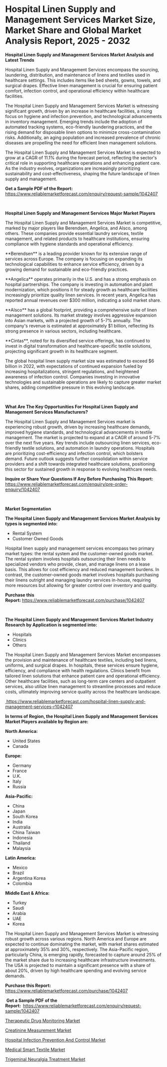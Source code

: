 <p><h1>Hospital Linen Supply and Management Services Market Size, Market Share and Global Market Analysis Report, 2025 - 2032</h1></p><p><strong>Hospital Linen Supply and Management Services Market Analysis and Latest Trends</strong></p>
<p><p>Hospital Linen Supply and Management Services encompass the sourcing, laundering, distribution, and maintenance of linens and textiles used in healthcare settings. This includes items like bed sheets, gowns, towels, and surgical drapes. Effective linen management is crucial for ensuring patient comfort, infection control, and operational efficiency within healthcare facilities.</p><p>The Hospital Linen Supply and Management Services Market is witnessing significant growth, driven by an increase in healthcare facilities, a rising focus on hygiene and infection prevention, and technological advancements in inventory management. Emerging trends include the adoption of automated tracking systems, eco-friendly laundering practices, and the rising demand for disposable linen options to minimize cross-contamination risks. Additionally, an aging population and increased prevalence of chronic diseases are propelling the need for efficient linen management solutions. </p><p>The Hospital Linen Supply and Management Services Market is expected to grow at a CAGR of 11.1% during the forecast period, reflecting the sector's critical role in supporting healthcare operations and enhancing patient care. As the industry evolves, organizations are increasingly prioritizing sustainability and cost-effectiveness, shaping the future landscape of linen supply and management.</p></p>
<p><strong>Get a Sample PDF of the Report:&nbsp;</strong> <a href="https://www.reliablemarketforecast.com/enquiry/request-sample/1042407?utm_campaign=1134&utm_medium=2&utm_source=Github&utm_content=ia&utm_term=03032025&utm_id=hospital-linen-supply-and-management-services">https://www.reliablemarketforecast.com/enquiry/request-sample/1042407</a></p>
<p>&nbsp;</p>
<p><strong>Hospital Linen Supply and Management Services Major Market Players</strong></p>
<p><p>The Hospital Linen Supply and Management Services Market is competitive, marked by major players like Berendsen, Angelica, and Alsco, among others. These companies provide essential laundry services, textile management, and related products to healthcare institutions, ensuring compliance with hygiene standards and operational efficiency.</p><p>**Berendsen** is a leading provider known for its extensive range of services across Europe. The company is focusing on expanding its technological capabilities to enhance service efficiency, driven by a growing demand for sustainable and eco-friendly practices.</p><p>**Angelica** operates primarily in the U.S. and has a strong emphasis on hospital partnerships. The company is investing in automation and plant modernization, which positions it for steady growth as healthcare facilities increasingly prioritize quality linen services. In recent years, Angelica has reported annual revenues over $300 million, indicating a solid market share.</p><p>**Alsco** has a global footprint, providing a comprehensive suite of linen management solutions. Its market strategy involves aggressive expansion into Asian markets, with a projected growth of 5-7% annually. The company's revenue is estimated at approximately $1 billion, reflecting its strong presence in various sectors, including healthcare.</p><p>**Cintas**, noted for its diversified service offerings, has continued to invest in digital transformation and healthcare-specific textile solutions, projecting significant growth in its healthcare segment.</p><p>The global hospital linen supply market size was estimated to exceed $6 billion in 2022, with expectations of continued expansion fueled by increasing hospitalizations, stringent regulations, and heightened awareness of infection control. Companies investing in innovative technologies and sustainable operations are likely to capture greater market shares, adding competitive pressure in this evolving landscape.</p></p>
<p>&nbsp;</p>
<p><strong>What Are The Key Opportunities For Hospital Linen Supply and Management Services Manufacturers?</strong></p>
<p><p>The Hospital Linen Supply and Management Services market is experiencing robust growth, driven by increasing healthcare demands, improved hygiene standards, and technological advancements in textile management. The market is projected to expand at a CAGR of around 5-7% over the next five years. Key trends include outsourcing linen services, eco-friendly textile solutions, and automation in laundry operations. Hospitals are prioritizing cost-efficiency and infection control, which bolsters demand. Future outlook suggests further consolidation within service providers and a shift towards integrated healthcare solutions, positioning this sector for sustained growth in response to evolving healthcare needs.</p></p>
<p><strong>Inquire or Share Your Questions If Any Before Purchasing This Report:</strong> <a href="https://www.reliablemarketforecast.com/enquiry/pre-order-enquiry/1042407?utm_campaign=1134&utm_medium=2&utm_source=Github&utm_content=ia&utm_term=03032025&utm_id=hospital-linen-supply-and-management-services">https://www.reliablemarketforecast.com/enquiry/pre-order-enquiry/1042407</a></p>
<p>&nbsp;</p>
<p><strong>Market Segmentation</strong></p>
<p><strong>The Hospital Linen Supply and Management Services Market Analysis by types is segmented into:</strong></p>
<p><ul><li>Rental System</li><li>Customer Owned Goods</li></ul></p>
<p><p>Hospital linen supply and management services encompass two primary market types: the rental system and the customer-owned goods market. The rental system involves hospitals outsourcing their linen needs to specialized vendors who provide, clean, and manage linens on a lease basis. This allows for cost efficiency and reduced management burdens. In contrast, the customer-owned goods market involves hospitals purchasing their linens outright and managing laundry services in-house, requiring more resources but allowing for greater control over inventory and quality.</p></p>
<p><strong>Purchase this Report:&nbsp;</strong><a href="https://www.reliablemarketforecast.com/purchase/1042407?utm_campaign=1134&utm_medium=2&utm_source=Github&utm_content=ia&utm_term=03032025&utm_id=hospital-linen-supply-and-management-services">https://www.reliablemarketforecast.com/purchase/1042407</a></p>
<p>&nbsp;</p>
<p><strong>The Hospital Linen Supply and Management Services Market Industry Research by Application is segmented into:</strong></p>
<p><ul><li>Hospitals</li><li>Clinics</li><li>Others</li></ul></p>
<p><p>The Hospital Linen Supply and Management Services Market encompasses the provision and maintenance of healthcare textiles, including bed linens, uniforms, and surgical drapes. In hospitals, these services ensure hygiene, efficiency, and compliance with health regulations. Clinics benefit from tailored linen solutions that enhance patient care and operational efficiency. Other healthcare facilities, such as long-term care centers and outpatient services, also utilize linen management to streamline processes and reduce costs, ultimately improving service quality across the healthcare landscape.</p></p>
<p><a href="https://www.reliablemarketforecast.com/hospital-linen-supply-and-management-services-r1042407?utm_campaign=1134&utm_medium=2&utm_source=Github&utm_content=ia&utm_term=03032025&utm_id=hospital-linen-supply-and-management-services">&nbsp;https://www.reliablemarketforecast.com/hospital-linen-supply-and-management-services-r1042407</a></p>
<p><strong>In terms of Region, the Hospital Linen Supply and Management Services Market Players available by Region are:</strong></p>
<p>
    <p> <strong> North America: </strong>
        <ul>
            <li>United States</li>
            <li>Canada</li>
        </ul>
        </p> 
    <p> <strong> Europe: </strong>
        <ul>
            <li>Germany</li>
            <li>France</li>
            <li>U.K.</li>
            <li>Italy</li>
            <li>Russia</li>
        </ul>
        </p> 
    <p> <strong> Asia-Pacific: </strong>
        <ul>
            <li>China</li>
            <li>Japan</li>
            <li>South Korea</li>
            <li>India</li>
            <li>Australia</li>
            <li>China Taiwan</li>
            <li>Indonesia</li>
            <li>Thailand</li>
            <li>Malaysia</li>
        </ul>
        </p> 
    <p> <strong> Latin America: </strong>
        <ul>
            <li>Mexico</li>
            <li>Brazil</li>
            <li>Argentina Korea</li>
            <li>Colombia</li>
        </ul>
        </p> 
    <p> <strong> Middle East & Africa: </strong>
        <ul>
            <li>Turkey</li>
            <li>Saudi</li>
            <li>Arabia</li>
            <li>UAE</li>
            <li>Korea</li>
        </ul>
    </p>
    </p>
<p><p>The Hospital Linen Supply and Management Services Market is witnessing robust growth across various regions. North America and Europe are expected to continue dominating the market, with market shares estimated at approximately 35% and 30%, respectively. The Asia-Pacific region, particularly China, is emerging rapidly, forecasted to capture around 25% of the market share due to increasing healthcare infrastructure investments. The USA is projected to maintain a significant presence with a share of about 20%, driven by high healthcare spending and evolving service demands.</p></p>
<p><strong>Purchase this Report: </strong><a href="https://www.reliablemarketforecast.com/purchase/1042407?utm_campaign=1134&utm_medium=2&utm_source=Github&utm_content=ia&utm_term=03032025&utm_id=hospital-linen-supply-and-management-services">https://www.reliablemarketforecast.com/purchase/1042407</a></p>
<p>&nbsp;<strong>Get a Sample PDF of the Report:&nbsp;&nbsp;</strong><a href="https://www.reliablemarketforecast.com/enquiry/request-sample/1042407?utm_campaign=1134&utm_medium=2&utm_source=Github&utm_content=ia&utm_term=03032025&utm_id=hospital-linen-supply-and-management-services">https://www.reliablemarketforecast.com/enquiry/request-sample/1042407</a></p>
<p><strong></strong></p>
<p><p><a href="https://github.com/mokeleveisel/Market-Research-Report-List-1/blob/main/therapeutic-drug-monitoring-market.md?utm_campaign=1134&utm_medium=2&utm_source=Github&utm_content=ia&utm_term=03032025&utm_id=hospital-linen-supply-and-management-services">Therapeutic Drug Monitoring Market</a></p><p><a href="https://github.com/adelanwkadua/Market-Research-Report-List-1/blob/main/creatinine-measurement-market.md?utm_campaign=1134&utm_medium=2&utm_source=Github&utm_content=ia&utm_term=03032025&utm_id=hospital-linen-supply-and-management-services">Creatinine Measurement Market</a></p><p><a href="https://github.com/abidomamen/Market-Research-Report-List-1/blob/main/hospital-infection-prevention-and-control-market.md?utm_campaign=1134&utm_medium=2&utm_source=Github&utm_content=ia&utm_term=03032025&utm_id=hospital-linen-supply-and-management-services">Hospital Infection Prevention And Control Market</a></p><p><a href="https://github.com/baheraennika/Market-Research-Report-List-1/blob/main/medical-smart-textile-market.md?utm_campaign=1134&utm_medium=2&utm_source=Github&utm_content=ia&utm_term=03032025&utm_id=hospital-linen-supply-and-management-services">Medical Smart Textile Market</a></p><p><a href="https://github.com/leijavaagexo/Market-Research-Report-List-1/blob/main/trigeminal-neuralgia-treatment-market.md?utm_campaign=1134&utm_medium=2&utm_source=Github&utm_content=ia&utm_term=03032025&utm_id=hospital-linen-supply-and-management-services">Trigeminal Neuralgia Treatment Market</a></p></p>